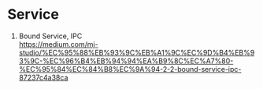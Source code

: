 # Service

1. Bound Service, IPC <br>
https://medium.com/mj-studio/%EC%95%88%EB%93%9C%EB%A1%9C%EC%9D%B4%EB%93%9C-%EC%96%B4%EB%94%94%EA%B9%8C%EC%A7%80-%EC%95%84%EC%84%B8%EC%9A%94-2-2-bound-service-ipc-87237c4a38ca
